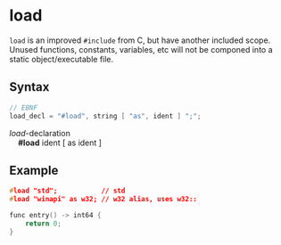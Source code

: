 # load

`load` is an improved `#include` from C, but have another included scope. Unused functions, constants, variables, etc will not be componed into a static object/executable file.

## Syntax

```c
// EBNF
load_decl = "#load", string [ "as", ident ] ";";
```

_load_-declaration<br>
&nbsp;&nbsp;&nbsp;&nbsp;**#load** ident [ as ident ]

## Example

```c
#load "std";           // std
#load "winapi" as w32; // w32 alias, uses w32::

func entry() -> int64 {
    return 0;
}
```